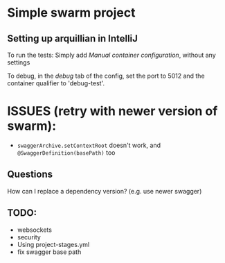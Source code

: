 # Simple swarm project

## Setting up arquillian in IntelliJ
To run the tests: 
Simply add <i>Manual container configuration</i>, without any settings

To debug, in the <i>debug</i> tab of the config, set the port to 5012 and the container qualifier to 'debug-test'.


# ISSUES (retry with newer version of swarm):
 - `swaggerArchive.setContextRoot` doesn't work, and `@SwaggerDefinition(basePath)` too
 
## Questions
How can I replace a dependency version? (e.g. use newer swagger)



## TODO:
- websockets
- security
- Using project-stages.yml
- fix swagger base path